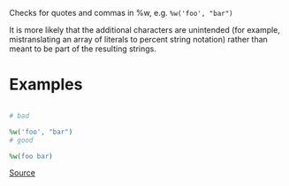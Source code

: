 
Checks for quotes and commas in %w, e.g. `%w('foo', "bar")`

It is more likely that the additional characters are unintended (for
example, mistranslating an array of literals to percent string notation)
rather than meant to be part of the resulting strings.

# Examples

```ruby

# bad

%w('foo', "bar")
# good

%w(foo bar)
```

[Source](http://www.rubydoc.info/gems/rubocop/RuboCop/Cop/Lint/PercentStringArray)